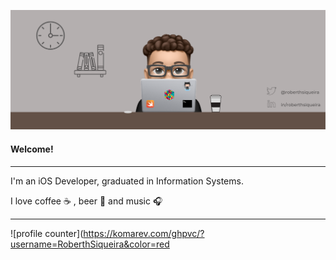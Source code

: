 ![github cover](https://raw.githubusercontent.com/RoberthSiqueira/RoberthSiqueira/developement/sources/cover.png)

#### Welcome!

---

I'm an iOS Developer, graduated in Information Systems.

I love coffee ☕️ , beer 🍻 and music 🎧

---

![profile counter](https://komarev.com/ghpvc/?username=RoberthSiqueira&color=red